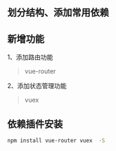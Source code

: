 ## 划分结构、添加常用依赖

## 新增功能
1、添加路由功能
>  vue-router

2、添加状态管理功能
>  vuex



## 依赖插件安装
```sh
npm install vue-router vuex  -S
```